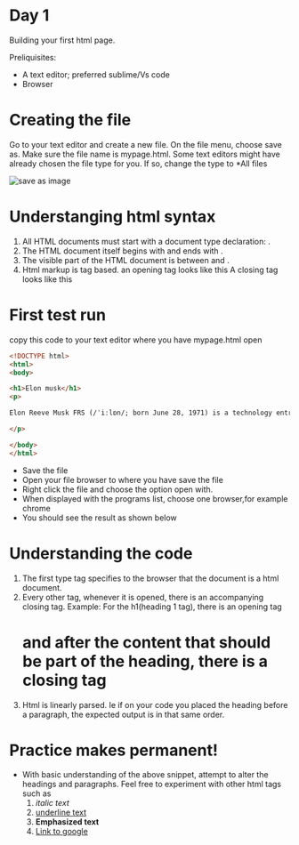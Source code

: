 # Day 1



Building your first html page.

Preliquisites:

  - A text editor; preferred sublime/Vs code
  - Browser
  

# Creating the file
Go to your text editor and create a new file. On the file menu, choose save as. Make sure the file name is mypage.html. Some text editors might have already chosen the file type for you. If so, change the type to *All files

![save as image](https://encrypted-tbn0.gstatic.com/images?q=tbn%3AANd9GcQn2woBZLmXJYB7UmQOI8utJepWxdDs0SnivnmkOhYehYX_Y7Jg)

# Understanging html syntax
1. All HTML documents must start with a document type declaration: <!DOCTYPE html>.
2. The HTML document itself begins with <html> and ends with </html>.
3. The visible part of the HTML document is between <body> and </body>.
4. Html markup is tag based. an opening tag looks like this 
    <tag>
    A closing tag looks like this
    </tagname>
    
# First test run
copy this code to your text editor where you have mypage.html open
```html
<!DOCTYPE html>
<html>
<body>

<h1>Elon musk</h1>
<p>

Elon Reeve Musk FRS (/ˈiːlɒn/; born June 28, 1971) is a technology entrepreneur, investor, and engineer.[4][5][6] He holds South African, Canadian, and U.S. citizenship and is the founder, CEO, and lead designer of SpaceX;[7] co-founder, CEO, and product architect of Tesla, Inc.;[8] co-founder of Neuralink; founder of The Boring Company;[9] co-founder and initial co-chairman of OpenAI;[10] and co-founder of PayPal. In December 2016, he was ranked 21st on the Forbes list of The World's Most Powerful People.[11] He has a net worth of $19.4 billion and is listed by Forbes as the 40th-richest person in the world.[3]

</p>

</body>
</html>
```

- Save the file
- Open your file browser to where you have save the file
- Right click the file and choose the option open with.
- When displayed with the programs list, choose one browser,for example chrome
- You should see the result as shown below

# Understanding the code

1. The first type tag <!DOCTYPE html> specifies to the browser that the document is a html document.
2. Every other tag, whenever it is opened, there is an accompanying closing tag.
    Example: For the h1(heading 1 tag), there is an opening tag <h1> and after the content that should be part of the heading, there is a closing tag </h1>
3. Html is linearly parsed. Ie if on your code you placed the heading before a paragraph, the expected output is in that same order.


# Practice makes permanent!
- With basic understanding of the above snippet, attempt to alter the headings and paragraphs. Feel free to experiment with other html tags such as
    1. <i>italic text</i>
    2. <u>underline text</u>
    3. <strong>Emphasized text</strong>
    4. <a href='google.com'>Link to google </a>
